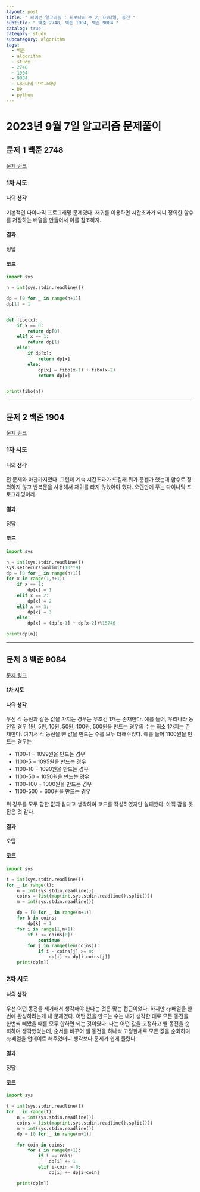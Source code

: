 ```yaml
---
layout: post
title: " 파이썬 알고리즘 : 피보나치 수 2, 01타일, 동전 "
subtitle: " 백준 2748, 백준 1904, 백준 9084 "
catalog: true
category: study
subcategory: algorithm
tags:
  - 백준
  - algorithm
  - study
  - 2748
  - 1904
  - 9084
  - 다이나믹 프로그래밍
  - DP
  - python
---
```


# 2023년 9월 7일 알고리즘 문제풀이

## 문제 1 백준 2748

[문제 링크](https://www.acmicpc.net/problem/2748)

### 1차 시도

#### 나의 생각

기본적인 다이나믹 프로그래밍 문제였다. 재귀를 이용하면 시간초과가 되니 정의한 함수를 저장하는 배열을 만들어서 이를 참조하자.

#### 결과

정답

#### 코드

```python
import sys

n = int(sys.stdin.readline())

dp = [0 for _ in range(n+1)]
dp[1] = 1


def fibo(x):
    if x == 0:
        return dp[0]
    elif x == 1:
        return dp[1]
    else:
        if dp[x]:
            return dp[x]
        else:
            dp[x] = fibo(x-1) + fibo(x-2)
            return dp[x]


print(fibo(n))

```

---

## 문제 2 백준 1904

[문제 링크](https://www.acmicpc.net/problem/1904)

### 1차 시도

#### 나의 생각

전 문제와 마찬가지였다. 그런데 계속 시간초과가 뜨길래 뭐가 문젠가 했는데 함수로 정의하지 않고 반복문을 사용해서 재귀를 타지 않았어야 했다. 오랜만에 푸는 다이나믹 프로그래밍이라..

#### 결과

정답

#### 코드

```python
import sys

n = int(sys.stdin.readline())
sys.setrecursionlimit(10**9)
dp = [0 for _ in range(n+1)]
for x in range(1,n+1):
    if x == 1:
        dp[x] = 1
    elif x == 2:
        dp[x] = 2
    elif x == 3:
        dp[x] = 3
    else:
        dp[x] = (dp[x-1] + dp[x-2])%15746

print(dp[n])
```

---

## 문제 3 백준 9084

[문제 링크](https://www.acmicpc.net/problem/9084)

#### 1차 시도

#### 나의 생각

우선 각 동전과 같은 값을 가지는 경우는 무조건 1개는 존재한다. 예를 들어, 우리나라 동전일 경우 1원, 5원, 10원, 50원, 100원, 500원을 만드는 경우의 수는 최소 1가지는 존재한다. 여기서 각 동전을 뺸 값을 만드는 수를 모두 더해주었다. 예를 들어 1100원을 만드는 경우는

- 1100-1 = 1099원을 만드는 경우
- 1100-5 = 1095원을 만드는 경우
- 1100-10 = 1090원을 만드는 경우
- 1100-50 = 1050원을 만드는 경우
- 1100-100 = 1000원을 만드는 경우
- 1100-500 = 600원을 만드는 경우

위 경우를 모두 합한 값과 같다고 생각하여 코드를 작성하였지만 실패했다. 아직 감을 못잡은 것 같다.

#### 결과

오답

#### 코드

```python
import sys

t = int(sys.stdin.readline())
for _ in range(t):
    n = int(sys.stdin.readline())
    coins = list(map(int,sys.stdin.readline().split()))
    m = int(sys.stdin.readline())

    dp = [0 for _ in range(m+1)]
    for k in coins:
        dp[k] = 1
    for i in range(1,m+1):
        if i <= coins[0]:
            continue
        for j in range(len(coins)):
            if i - coins[j] >= 0:
                dp[i] += dp[i-coins[j]]
    print(dp[m])
```

### 2차 시도

#### 나의 생각

우선 어떤 동전을 제거해서 생각해야 한다는 것은 맞는 접근이었다. 하지만 `dp`배열을 한번에 완성하려는게 내 문제였다. 어떤 값을 만드는 수는 내가 생각한 대로 모든 동전을 한번씩 빼봤을 때를 모두 합하면 되는 것이였다. 나는 어떤 값을 고정하고 뺼 동전을 순회하며 생각했었는데, 순서를 바꾸어 뺄 동전을 하나씩 고정한채로 모든 값을 순회하며 `dp`배열을 업데이트 해주었더니 생각보다 문제가 쉽게 풀렸다.

#### 결과

정답

#### 코드

```python
import sys

t = int(sys.stdin.readline())
for _ in range(t):
    n = int(sys.stdin.readline())
    coins = list(map(int,sys.stdin.readline().split()))
    m = int(sys.stdin.readline())
    dp = [0 for _ in range(m+1)]

    for coin in coins:
        for i in range(m+1):
            if i == coin:
                dp[i] += 1
            elif i-coin > 0:
                dp[i] += dp[i-coin]

    print(dp[m])
```
